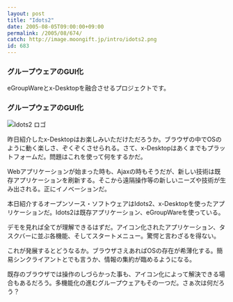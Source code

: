 ```yaml
---
layout: post
title: "Idots2"
date: 2005-08-05T09:00:00+09:00
permalink: /2005/08/674/
catch: http://image.moongift.jp/intro/idots2.png
id: 683
---
```

### グループウェアのGUI化
  
eGroupWareとx-Desktopを融合させるプロジェクトです。  
<!--more-->  

### グループウェアのGUI化
  

![Idots2 ロゴ](http://image.moongift.jp/intro/idots2.png "Idots2 ロゴ")

  

昨日紹介したx-Desktopはお楽しみいただけただろうか。ブラウザの中でOSのように動く楽しさ、ぞくぞくさせられる。さて、x-Desktopはあくまでもプラットフォームだ。問題はこれを使って何をするかだ。

  

Webアプリケーションが始まった時も、Ajaxの時もそうだが、新しい技術は既存アプリケーションを刷新する。そこから遠隔操作等の新しいニーズや技術が生み出される。正にイノベーションだ。

  

本日紹介するオープンソース・ソフトウェアはIdots2、x-Desktopを使ったアプリケーションだ。Idots2は既存アプリケーション、eGroupWareを使っている。

  

デモを見れば全てが理解できるはずだ。アイコン化されたアプリケーション、タスクバーに並ぶ各機能、そしてスタートメニュー。驚愕と言わざるを得ない。

  

これが発展するとどうなるか。ブラウザさえあればOSの存在が希薄化する。簡易シンクライアントとでも言うか、情報の集約が臨めるようになる。

  

既存のブラウザでは操作のしづらかった事も、アイコン化によって解決できる場合もあるだろう。多機能化の進むグループウェアもその一つだ。さぁ次は何だろう？

